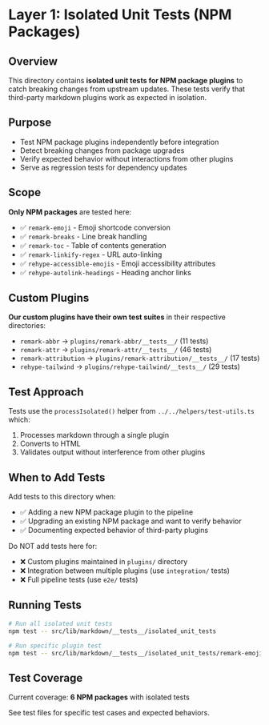 # Layer 1: Isolated Unit Tests (NPM Packages)

## Overview

This directory contains **isolated unit tests for NPM package plugins** to catch breaking changes from upstream updates. These tests verify that third-party markdown plugins work as expected in isolation.

## Purpose

- Test NPM package plugins independently before integration
- Detect breaking changes from package upgrades
- Verify expected behavior without interactions from other plugins
- Serve as regression tests for dependency updates

## Scope

**Only NPM packages** are tested here:

- ✅ `remark-emoji` - Emoji shortcode conversion
- ✅ `remark-breaks` - Line break handling
- ✅ `remark-toc` - Table of contents generation
- ✅ `remark-linkify-regex` - URL auto-linking
- ✅ `rehype-accessible-emojis` - Emoji accessibility attributes
- ✅ `rehype-autolink-headings` - Heading anchor links

## Custom Plugins

**Our custom plugins have their own test suites** in their respective directories:

- `remark-abbr` → `plugins/remark-abbr/__tests__/` (11 tests)
- `remark-attr` → `plugins/remark-attr/__tests__/` (46 tests)
- `remark-attribution` → `plugins/remark-attribution/__tests__/` (17 tests)
- `rehype-tailwind` → `plugins/rehype-tailwind/__tests__/` (29 tests)

## Test Approach

Tests use the `processIsolated()` helper from `../../helpers/test-utils.ts` which:

1. Processes markdown through a single plugin
2. Converts to HTML
3. Validates output without interference from other plugins

## When to Add Tests

Add tests to this directory when:

- ✅ Adding a new NPM package plugin to the pipeline
- ✅ Upgrading an existing NPM package and want to verify behavior
- ✅ Documenting expected behavior of third-party plugins

Do NOT add tests here for:

- ❌ Custom plugins maintained in `plugins/` directory
- ❌ Integration between multiple plugins (use `integration/` tests)
- ❌ Full pipeline tests (use `e2e/` tests)

## Running Tests

```bash
# Run all isolated unit tests
npm test -- src/lib/markdown/__tests__/isolated_unit_tests

# Run specific plugin test
npm test -- src/lib/markdown/__tests__/isolated_unit_tests/remark-emoji.spec.ts
```

## Test Coverage

Current coverage: **6 NPM packages** with isolated tests

See test files for specific test cases and expected behaviors.

